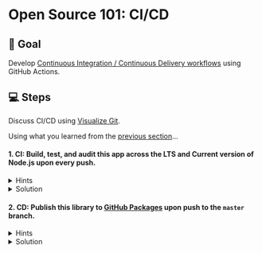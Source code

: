 # Open Source 101: CI/CD

## 🎯 Goal

Develop [Continuous Integration / Continuous Delivery workflows](https://help.github.com/en/actions/building-and-testing-code-with-continuous-integration/about-continuous-integration) using GitHub Actions.

## 💻 Steps

Discuss CI/CD using [Visualize Git](https://git-school.github.io/visualizing-git/).

Using what you learned from the [previous section](https://github.com/imjohnbo/101-first-workflow)...

#### 1. CI: Build, test, and audit this app across the LTS and Current version of Node.js upon every push.

<details><summary>Hints</summary>

1. Uh oh, are the tests broken? :smile:

2. `npm` can do quite a bit, including auditing software for known vulnerabilities.

3. Explore [workflow](https://help.github.com/en/actions/configuring-and-managing-workflows/configuring-a-workflow) `strategy`.

</details>

<details><summary>Solution</summary>

1. Start with the "Node.js CI" [template workflows](https://github.com/actions/starter-workflows/blob/master/ci/node.js.yml), target the right versions of node, add `npm audit`:

```
name: Continuous Integration

on: [push]

jobs:
  ci:

    runs-on: ubuntu-latest

    strategy:
      matrix:
        node-version: [12.x, 13.x]

    steps:
    - uses: actions/checkout@v2
    - name: Use Node.js ${{ matrix.node-version }}
      uses: actions/setup-node@v1
      with:
        node-version: ${{ matrix.node-version }}
    - run: npm install
    - run: npm audit
    - run: npm run build --if-present
    - run: npm test
      env:
        CI: true

```

2. `npm audit fix`
2. Fix the broken test.

</details>

#### 2. CD: Publish this library to [GitHub Packages](https://github.com/features/packages) upon push to the `master` branch.

<details><summary>Hints</summary>

1. Is there another starter template workflow that can help?

2. Can you combine CI and CD into one workflow?

</details>

<details><summary>Solution</summary>

```
name: Continuous Integration

on: [push]

jobs:
  ci:

    runs-on: [ubuntu-latest]

    strategy:
      matrix:
        node-version: [12.x, 13.x]

    steps:
    - uses: actions/checkout@v2
    - name: Use Node.js ${{ matrix.node-version }}
      uses: actions/setup-node@v1
      with:
        node-version: ${{ matrix.node-version }}
    - run: npm install
    - run: npm audit
    - run: npm run build --if-present
    - run: npm test
      env:
        CI: true
  cd:
    
    needs: ci
    if: github.ref == 'refs/heads/master'
    runs-on: [ubuntu-latest]
    
    steps:
      - uses: actions/checkout@v2
      - uses: actions/setup-node@v1
        with:
          node-version: 12
          registry-url: https://npm.pkg.github.com/
          scope: '@gorchlevlok'
      - run: npm ci
      - run: npm publish
        env:
          NODE_AUTH_TOKEN: ${{secrets.GITHUB_TOKEN}}
    
```

</details>